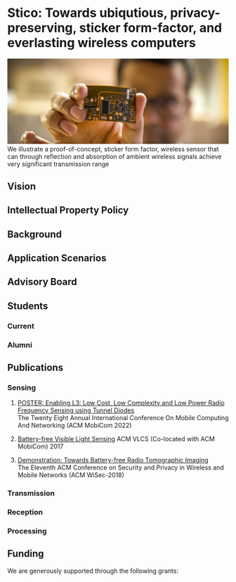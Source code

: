 # Stico: Towards ubiqutious, privacy-preserving, sticker form-factor, and everlasting wireless computers
![Sticker form factor sensor](abbflexsensor.jpeg)  
We illustrate a proof-of-concept, sticker form factor, wireless sensor that can through reflection and absorption of ambient wireless signals achieve very significant transmission range

## Vision


## Intellectual Property Policy

## Background


## Application Scenarios

## Advisory Board


## Students


### Current


### Alumni



## Publications


### Sensing

1. [POSTER: Enabling L3: Low Cost, Low Complexity and Low Power Radio Frequency Sensing using Tunnel Diodes]()  
The Twenty Eight Annual International Conference On Mobile Computing And Networking (ACM MobiCom 2022)  

2. [Battery-free Visible Light Sensing](https://dl.acm.org/doi/abs/10.1145/3129881.3129890)
ACM VLCS (Co-located with ACM MobiCom) 2017  

3. [Demonstration: Towards Battery-free Radio Tomographic Imaging](https://dl.acm.org/doi/10.1145/3212480.3226107)  
The Eleventh ACM Conference on Security and Privacy in Wireless and Mobile Networks (ACM WiSec-2018)  


### Transmission


### Reception


### Processing 



## Funding

We are generously supported through the following grants:

